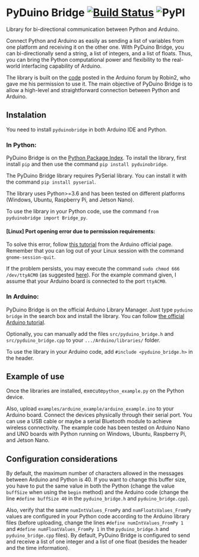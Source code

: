 # PyDuino Bridge [![Build Status](https://travis-ci.com/DanielSaromo/PyDuinoBridge.svg?branch=master)](https://travis-ci.com/DanielSaromo/PyDuinoBridge) ![PyPI](https://img.shields.io/pypi/v/pyduinobridge)
Library for bi-directional communication between Python and Arduino.

Connect Python and Arduino as easily as sending a list of variables from one platform and receiving it on the other one. With PyDuino Bridge, you can bi-directionally send a string, a list of integers, and a list of floats. Thus, you can bring the Python computational power and flexibility to the real-world interfacing capability of Arduino.

The library is built on the [code](https://forum.arduino.cc/index.php?topic=566897.0) posted in the Arduino forum by Robin2, who gave me his permission to use it. The main objective of PyDuino Bridge is to allow a high-level and straightforward connection between Python and Arduino.

## Instalation

You need to install `pyduinobridge` in both Arduino IDE and Python.

### In Python:
PyDuino Bridge is on the [Python Package Index](https://pypi.org/project/pyduinobridge/ "PyDuinoBridge page on PyPI").
To install the library, first install `pip` and then use the command `pip install pyduinobridge`.

The PyDuino Bridge library requires PySerial library. You can install it with the command `pip install pyserial`.

The library uses Python>=3.6 and has been tested on different platforms (Windows, Ubuntu, Raspberry Pi, and Jetson Nano).

To use the library in your Python code, use the command `from pyduinobridge import Bridge_py`.

#### \[Linux\] Port opening error due to permission requirements:

To solve this error, follow [this tutorial](https://www.arduino.cc/en/guide/linux#toc6) from the Arduino official page. Remember that you can log out of your Linux session with the command `gnome-session-quit`.

If the problem persists, you may execute the command `sudo chmod 666 /dev/ttyACM0` (as suggested [here](https://stackoverflow.com/questions/27858041/oserror-errno-13-permission-denied-dev-ttyacm0-using-pyserial-from-pyth)). For the example command given, I assume that your Arduino board is connected to the port `ttyACM0`.

### In Arduino:

PyDuino Bridge is on the official Arduino Library Manager. Just type `pyduino bridge` in the search box and install the library. You can follow [the official Arduino tutorial](https://www.arduino.cc/en/guide/libraries).

Optionally, you can manually add the files `src/pyduino_bridge.h` and `src/pyduino_bridge.cpp` to your `.../Arduino/libraries/` folder.

To use the library in your Arduino code, add `#include <pyduino_bridge.h>` in the header.


## Example of use

Once the libraries are installed, execute`python_example.py` on the Python device.

Also, upload `examples/arduino_example/arduino_example.ino` to your Arduino board. Connect the devices physically through their serial port. You can use a USB cable or maybe a serial Bluetooth module to achieve wireless connectivity. The example code has been tested on Arduino Nano and UNO boards with Python running on Windows, Ubuntu, Raspberry Pi, and Jetson Nano.

## Configuration considerations

By default, the maximum number of characters allowed in the messages between Arduino and Python is 40. If you want to change this buffer size, you have to put the same value in both the Python (change the value `buffSize` when using the `begin` method) and the Arduino code (change the line `#define buffSize 40` in the `pyduino_bridge.h` and `pyduino_bridge.cpp`).

Also, verify that the same `numIntValues_FromPy` and `numFloatsValues_FromPy` values are configured in your Python code according to the Arduino library files (before uploading, change the lines `#define numIntValues_FromPy 1` and `#define numFloatValues_FromPy 1` in the `pyduino_bridge.h` and `pyduino_bridge.cpp` files). By default, PyDuino Bridge is configured to send and receive a list of one integer and a list of one float (besides the header and the time information).
